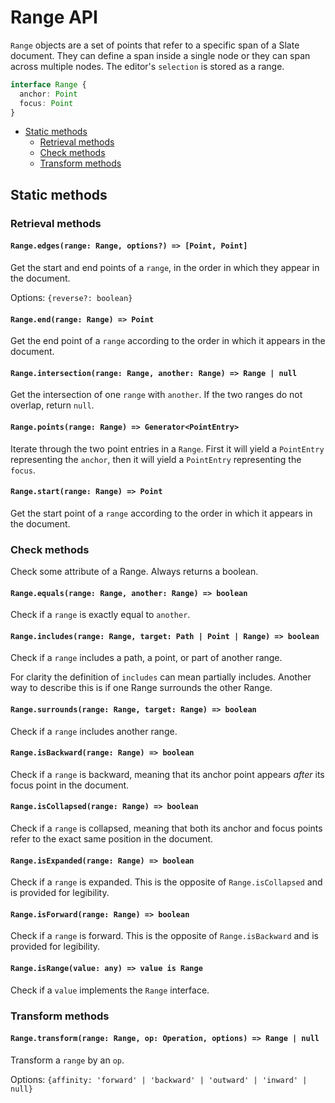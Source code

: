 # Range API

`Range` objects are a set of points that refer to a specific span of a Slate document. They can define a span inside a single node or they can span across multiple nodes. The editor's `selection` is stored as a range.

```typescript
interface Range {
  anchor: Point
  focus: Point
}
```

- [Static methods](range.md#static-methods)
  - [Retrieval methods](range.md#retrieval-methods)
  - [Check methods](range.md#check-methods)
  - [Transform methods](range.md#transform-methods)

## Static methods

### Retrieval methods

#### `Range.edges(range: Range, options?) => [Point, Point]`

Get the start and end points of a `range`, in the order in which they appear in the document.

Options: `{reverse?: boolean}`

#### `Range.end(range: Range) => Point`

Get the end point of a `range` according to the order in which it appears in the document.

#### `Range.intersection(range: Range, another: Range) => Range | null`

Get the intersection of one `range` with `another`. If the two ranges do not overlap, return `null`.

#### `Range.points(range: Range) => Generator<PointEntry>`

Iterate through the two point entries in a `Range`. First it will yield a `PointEntry` representing the `anchor`, then it will yield a `PointEntry` representing the `focus`.

#### `Range.start(range: Range) => Point`

Get the start point of a `range` according to the order in which it appears in the document.

### Check methods

Check some attribute of a Range. Always returns a boolean.

#### `Range.equals(range: Range, another: Range) => boolean`

Check if a `range` is exactly equal to `another`.

#### `Range.includes(range: Range, target: Path | Point | Range) => boolean`

Check if a `range` includes a path, a point, or part of another range.

For clarity the definition of `includes` can mean partially includes. Another way to describe this is if one Range surrounds the other Range.

#### `Range.surrounds(range: Range, target: Range) => boolean`

Check if a `range` includes another range.

#### `Range.isBackward(range: Range) => boolean`

Check if a `range` is backward, meaning that its anchor point appears _after_ its focus point in the document.

#### `Range.isCollapsed(range: Range) => boolean`

Check if a `range` is collapsed, meaning that both its anchor and focus points refer to the exact same position in the document.

#### `Range.isExpanded(range: Range) => boolean`

Check if a `range` is expanded. This is the opposite of `Range.isCollapsed` and is provided for legibility.

#### `Range.isForward(range: Range) => boolean`

Check if a `range` is forward. This is the opposite of `Range.isBackward` and is provided for legibility.

#### `Range.isRange(value: any) => value is Range`

Check if a `value` implements the `Range` interface.

### Transform methods

#### `Range.transform(range: Range, op: Operation, options) => Range | null`

Transform a `range` by an `op`.

Options: `{affinity: 'forward' | 'backward' | 'outward' | 'inward' | null}`
